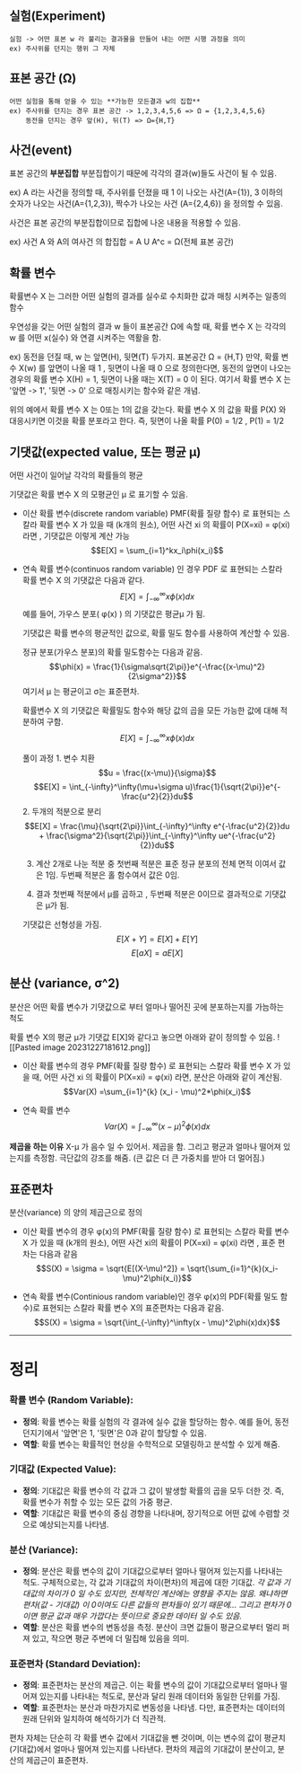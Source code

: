 
## **실험(Experiment)**

	실험 -> 어떤 표본 w 라 불리는 결과물을 만들어 내는 어떤 시행 과정을 의미
	ex) 주사위를 던지는 행위 그 자체

## **표본 공간 (Ω)**
	어떤 실험을 통해 얻을 수 있는 **가능한 모든결과 w의 집합**
	ex) 주사위를 던지는 경우 표본 공간 -> 1,2,3,4,5,6 => Ω = {1,2,3,4,5,6}
		동전을 던지는 경우 앞(H), 뒤(T) => Ω={H,T}

## **사건(event)**
표본 공간의 **부분집합**
부분집합이기 때문에 각각의 결과(w)들도 사건이 될 수 있음.

ex)
	A 라는 사건을 정의할 때, 주사위를 던졌을 때 1 이 나오는 사건(A={1}), 3 이하의 숫자가 나오는 사건(A={1,2,3}), 짝수가 나오는 사건 (A={2,4,6}) 을 정의할 수 있음.

사건은 표본 공간의 부분집합이므로 집합에 나온 내용을 적용할 수 있음.

ex)
	 사건 A 와 A의 여사건 의 합집합 = A U A^c = Ω(전체 표본 공간)

## **확률 변수**
확률변수 X 는 그러한 어떤 실험의 결과를 실수로 수치화한 값과 매칭 시켜주는 일종의 함수

우연성을 갖는 어떤 실험의 결과 w 들이 표본공간 Ω에 속할 때, 확률 변수 X 는 각각의 w 를 어떤 x(실수) 와 연결 시켜주는 역활을 함.

ex)
	동전을 던질 때, w 는 앞면(H), 뒷면(T) 두가지.
	표본공간 Ω = {H,T}
	만약, 확률 변수 X(w) 를 앞면이 나올 때 1 , 뒷면이 나올 때 0 으로 정의한다면, 동전의 앞면이 나오는 경우의 확률 변수  X(H) = 1, 뒷면이 나올 때는 X(T) = 0 이 된다.
	여기서 확률 변수 X 는 '앞면 -> 1', '뒷면 -> 0' 으로 매칭시키는 함수와 같은 개념.

위의 예에서 확률 변수 X 는 0또는 1의 값을 갖는다. 확률 변수 X 의 값을 확률 P(X) 와 대응시키면 이것을 확률 분포라고 한다. 즉, 뒷면이 나올 확률 P(0) = 1/2 , P(1) = 1/2

## 기댓값(expected value, 또는 평균 μ)

어떤 사건이 일어날 각각의 확률들의 평균

기댓값은 확률 변수 X 의 모평균인 μ 로 표기할 수 있음.

* 이산 확률 변수(discrete random variable)
	 PMF(확률 질량 함수) 로 표현되는 스칼라 확률 변수 X 가 있을 때 (k개의 원소), 어떤 사건 xi 의 확률이 P(X=xi) = φ(xi) 라면 , 기댓값은 이렇게 계산 가능
	 $$E[X] = \sum_{i=1}^kx_i\phi(x_i)$$

* 연속 확률 변수(continuos random variable) 인 경우
	 PDF 로 표현되는 스칼라 확률 변수 X 의 기댓값은 다음과 같다.
	 $$E[X] = \int_{-\infty}^\infty x\phi(x)dx$$
	 예를 들어, 가우스 분포( φ(x) ) 의 기댓값은 평균μ 가 됨.
	 
	 기댓값은 확률 변수의 평균적인 값으로, 확률 밀도 함수를 사용하여 계산할 수 있음.
	 
	 정규 분포(가우스 분포)의 확률 밀도함수는 다음과 같음.
	 $$\phi(x) = \frac{1}{\sigma\sqrt{2\pi}}e^{-\frac{(x-\mu)^2}{2\sigma^2}}$$
	 여기서 μ 는 평균이고 σ는 표준편차.
	 
	 확률변수 X 의 기댓값은 확률밀도 함수와 해당 값의 곱을 모든 가능한 값에 대해 적분하여 구함.
	 $$E[X] = \int_{-\infty}^\infty x\phi(x)dx$$
	 
	 풀이 과정
		 1. 변수 치환
			 $$u = \frac{(x-\mu)}{\sigma}$$
			 $$E[X] = \int_{-\infty}^\infty(\mu+\sigma u)\frac{1}{\sqrt{2\pi}}e^{-\frac{u^2}{2}}du$$
	 2. 두개의 적분으로 분리
		 $$E[X] = \frac{\mu}{\sqrt{2\pi}}\int_{-\infty}^\infty e^{-\frac{u^2}{2}}du + \frac{\sigma^2}{\sqrt{2\pi}}\int_{-\infty}^\infty ue^{-\frac{u^2}{2}}du$$
	 
	 3. 계산
		 2개로 나눈 적분 중 첫번째 적분은 표준 정규 분포의 전체 면적 이여서 값은 1임.
		 두번째 적분은 홀 함수여서 값은 0임.
	
	4. 결과
		첫번째 적분에서 μ를 곱하고 , 두번째 적분은 0이므로 결과적으로 기댓값은 μ가 됨.
		
	
	기댓값은 선형성을 가짐.
	$$E[X+Y] = E[X] + E[Y]$$
	$$E[aX] = aE[X]$$
## 분산 (variance, σ^2)
분산은 어떤 확률 변수가 기댓값으로 부터 얼마나 떨어진 곳에 분포하는지를 가늠하는 척도

확률 변수 X의 평균 μ가 기댓값 E[X]와 같다고 놓으면 아래와 같이 정의할 수 있음.
![[Pasted image 20231227181612.png]]

* 이산 확률 변수의 경우
	PMF(확률 질량 함수) 로 표현되는 스칼라 확률 변수 X 가 있을 때, 어떤 사건 xi 의 확률이  P(X=xi) = φ(xi) 라면, 분산은 아래와 같이 계산됨.
	$$Var(X) =\sum_{i=1}^{k} (x_i - \mu)^2*\phi(x_i)$$

* 연속 확률 변수
	$$Var(X) = \int_{-\infty}^\infty (x-\mu)^2\phi(x)dx$$

**제곱을 하는 이유**
X-μ 가 음수 일 수 있어서. 제곱을 함.
그리고 평균과 얼마나 떨어져 있는지를 측정함.
극단값의 강조를 해줌. (큰 값은 더 큰 가중치를 받아 더 멀어짐.)

## 표준편차

분산(variance) 의 양의 제곱근으로 정의

* 이산 확률 변수의 경우
	φ(x)의 PMF(확률 질량 함수) 로 표현되는 스칼라 확률 변수 X 가 있을 때 (k개의 원소), 어떤 사건 xi의 확률이
	P(X=xi) = φ(xi) 라면 , 표준 편차는 다음과 같음
	$$S(X) = \sigma = \sqrt{E[(X-\mu)^2]} =  \sqrt{\sum_{i=1}^{k}(x_i-\mu)^2\phi(x_i)}$$

* 연속 확률 변수(Continious random variable)인 경우
	φ(x)의 PDF(확률 밀도 함수)로 표현되는 스칼라 확률 변수 X의 표준편차는 다음과 같음.
	$$S(X) = \sigma =  \sqrt{\int_{-\infty}^\infty(x - \mu)^2\phi(x)dx}$$





----
# 정리

### 확률 변수 (Random Variable):

- **정의**: 확률 변수는 확률 실험의 각 결과에 실수 값을 할당하는 함수. 예를 들어, 동전 던지기에서 '앞면'은 1, '뒷면'은 0과 같이 할당할 수 있음.
- **역할**: 확률 변수는 확률적인 현상을 수학적으로 모델링하고 분석할 수 있게 해줌.

### 기대값 (Expected Value):

- **정의**: 기대값은 확률 변수의 각 값과 그 값이 발생할 확률의 곱을 모두 더한 것. 즉, 확률 변수가 취할 수 있는 모든 값의 가중 평균.
- **역할**: 기대값은 확률 변수의 중심 경향을 나타내며, 장기적으로 어떤 값에 수렴할 것으로 예상되는지를 나타냄.

### 분산 (Variance):

- **정의**: 분산은 확률 변수의 값이 기대값으로부터 얼마나 떨어져 있는지를 나타내는 척도. 구체적으로는, 각 값과 기대값의 차이(편차)의 제곱에 대한 기대값.
	_각 값과 기대값의 차이가 0 일 수도 있지만, 전체적인 계산에는 영향을 주지는 않음.
	왜냐하면 편차(값 - 기대값) 이 0이여도 다른 값들의 편차들이 있기 때문에...
	그리고 편차가 0 이면 평균 값과 매우 가깝다는 뜻이므로 중요한 데이터 일 수도 있음._
- **역할**: 분산은 확률 변수의 변동성을 측정. 분산이 크면 값들이 평균으로부터 멀리 퍼져 있고, 작으면 평균 주변에 더 밀집해 있음을 의미.

### 표준편차 (Standard Deviation):

- **정의**: 표준편차는 분산의 제곱근. 이는 확률 변수의 값이 기대값으로부터 얼마나 떨어져 있는지를 나타내는 척도로, 분산과 달리 원래 데이터와 동일한 단위를 가짐.
- **역할**: 표준편차는 분산과 마찬가지로 변동성을 나타냄. 다만, 표준편차는 데이터의 원래 단위와 일치하여 해석하기가 더 직관적.

편차 자체는 단순히 각 확률 변수 값에서 기대값을 뺀 것이며, 이는 변수의 값이 평균치(기대값)에서 얼마나 떨어져 있는지를 나타낸다. 편차의 제곱의 기대값이 분산이고, 분산의 제곱근이 표준편차.
